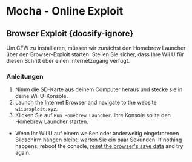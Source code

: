 # Mocha - Online Exploit

## Browser Exploit {docsify-ignore}

Um CFW zu installieren, müssen wir zunächst den Homebrew Launcher über den Browser-Exploit starten. Stellen Sie sicher, dass Ihre Wii U für diesen Schritt über einen Internetzugang verfügt.

### Anleitungen

1. Nimm die SD-Karte aus deinem Computer heraus und stecke sie in deine Wii U-Konsole.
1. Launch the Internet Browser and navigate to the website `wiiuexploit.xyz`.
1. Klicken Sie auf `Run Homebrew Launcher`. Ihre Konsole sollte den Homebrew Launcher starten.
 - Wenn Ihr Wii U auf einem weißen oder anderweitig eingefrorenen Bildschirm hängen bleibt, warten Sie ein paar Sekunden. If nothing happens, reboot the console, [reset the browser's save data](https://en-americas-support.nintendo.com/app/answers/detail/a_id/1507/~/how-to-delete-the-internet-browser-history) and try again.